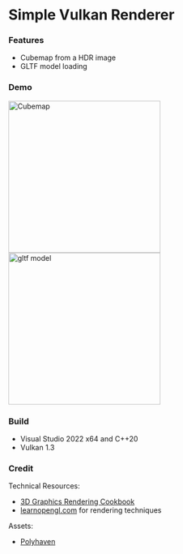 # Simple Vulkan Renderer

### Features
* Cubemap from a HDR image
* GLTF model loading


### Demo

<img width="300" alt="Cubemap" src="https://github.com/azer89/HelloVulkan/assets/790432/6587d974-0dca-4a94-ac6f-05399249ebad">

<br/>

<img width="300" alt="gltf model" src="https://github.com/azer89/HelloVulkan/assets/790432/3baddf36-98ca-4711-9edf-8ee940fa0153">



### Build
* Visual Studio 2022 x64 and C++20
* Vulkan 1.3

### Credit
Technical Resources:
* [3D Graphics Rendering Cookbook](https://github.com/PacktPublishing/3D-Graphics-Rendering-Cookbook)
* [learnopengl.com](https://learnopengl.com/) for rendering techniques

Assets:
* [Polyhaven](https://polyhaven.com/)
